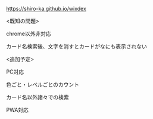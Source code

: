 https://shiro-ka.github.io/wixdex

<既知の問題>

chrome以外非対応

カード名検索後、文字を消すとカードがなにも表示されない

<追加予定>

PC対応

色ごと・レベルごとのカウント

カード名以外諸々での検索

PWA対応
